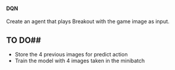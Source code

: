 #### DQN

Create an agent that plays Breakout with the game image as input.


## TO DO##

- Store the 4 previous images for predict action
- Train the model with 4 images taken in the minibatch
